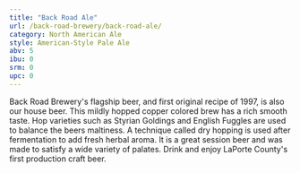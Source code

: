 ```yaml
---
title: "Back Road Ale"
url: /back-road-brewery/back-road-ale/
category: North American Ale
style: American-Style Pale Ale
abv: 5
ibu: 0
srm: 0
upc: 0
---
```

Back Road Brewery's flagship beer, and first original recipe of 1997, is also our house beer.  This mildly hopped copper colored brew has a rich smooth taste.  Hop varieties such as Styrian Goldings and English Fuggles are used to balance the beers maltiness.  A technique called dry hopping is used after fermentation to add fresh herbal aroma.  It is a great session beer and was made to satisfy a wide variety of palates.  Drink and enjoy LaPorte County's first production craft beer.
